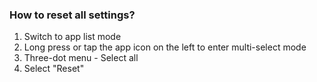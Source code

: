 ### How to reset all settings?

1. Switch to app list mode
2. Long press or tap the app icon on the left to enter multi-select mode
3. Three-dot menu - Select all
4. Select "Reset"